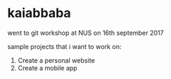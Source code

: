 # kaiabbaba

went to git workshop at NUS on 16th september 2017

sample projects that i want to work on:
1. Create a personal website
2. Create a mobile app
